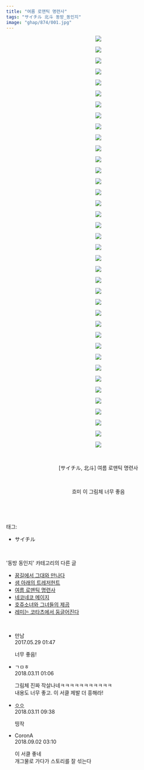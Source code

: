 ```yaml
---
title: "여름 로맨틱 명련사"
tags: "サイチル 北斗 동방_동인지"
image: "ghap/874/001.jpg"
---
```

<div class="article">
<p style="text-align: center; clear: none; float: none;"><img src="{{ site.nasurl }}/ghap/874/001.jpg"/></p>
<p style="text-align: center; clear: none; float: none;"><img src="{{ site.nasurl }}/ghap/874/002.jpg"/></p>
<p style="text-align: center; clear: none; float: none;"><img src="{{ site.nasurl }}/ghap/874/003.jpg"/></p>
<p style="text-align: center; clear: none; float: none;"><img src="{{ site.nasurl }}/ghap/874/004.jpg"/></p>
<p style="text-align: center; clear: none; float: none;"><img src="{{ site.nasurl }}/ghap/874/005.jpg"/></p>
<p style="text-align: center; clear: none; float: none;"><img src="{{ site.nasurl }}/ghap/874/006.jpg"/></p>
<p style="text-align: center; clear: none; float: none;"><img src="{{ site.nasurl }}/ghap/874/007.jpg"/></p>
<p style="text-align: center; clear: none; float: none;"><img src="{{ site.nasurl }}/ghap/874/008.jpg"/></p>
<p style="text-align: center; clear: none; float: none;"><img src="{{ site.nasurl }}/ghap/874/009.jpg"/></p>
<p style="text-align: center; clear: none; float: none;"><img src="{{ site.nasurl }}/ghap/874/010.jpg"/></p>
<p style="text-align: center; clear: none; float: none;"><img src="{{ site.nasurl }}/ghap/874/011.jpg"/></p>
<p style="text-align: center; clear: none; float: none;"><img src="{{ site.nasurl }}/ghap/874/012.jpg"/></p>
<p style="text-align: center; clear: none; float: none;"><img src="{{ site.nasurl }}/ghap/874/013.jpg"/></p>
<p style="text-align: center; clear: none; float: none;"><img src="{{ site.nasurl }}/ghap/874/014.jpg"/></p>
<p style="text-align: center; clear: none; float: none;"><img src="{{ site.nasurl }}/ghap/874/015.jpg"/></p>
<p style="text-align: center; clear: none; float: none;"><img src="{{ site.nasurl }}/ghap/874/016.jpg"/></p>
<p style="text-align: center; clear: none; float: none;"><img src="{{ site.nasurl }}/ghap/874/017.jpg"/></p>
<p style="text-align: center; clear: none; float: none;"><img src="{{ site.nasurl }}/ghap/874/018.jpg"/></p>
<p style="text-align: center; clear: none; float: none;"><img src="{{ site.nasurl }}/ghap/874/019.jpg"/></p>
<p style="text-align: center; clear: none; float: none;"><img src="{{ site.nasurl }}/ghap/874/020.jpg"/></p>
<p style="text-align: center; clear: none; float: none;"><img src="{{ site.nasurl }}/ghap/874/021.jpg"/></p>
<p style="text-align: center; clear: none; float: none;"><img src="{{ site.nasurl }}/ghap/874/022.jpg"/></p>
<p style="text-align: center; clear: none; float: none;"><img src="{{ site.nasurl }}/ghap/874/023.jpg"/></p>
<p style="text-align: center; clear: none; float: none;"><img src="{{ site.nasurl }}/ghap/874/024.jpg"/></p>
<p style="text-align: center; clear: none; float: none;"><img src="{{ site.nasurl }}/ghap/874/025.jpg"/></p>
<p style="text-align: center; clear: none; float: none;"><img src="{{ site.nasurl }}/ghap/874/026.jpg"/></p>
<p style="text-align: center; clear: none; float: none;"><img src="{{ site.nasurl }}/ghap/874/027.jpg"/></p>
<p style="text-align: center; clear: none; float: none;"><img src="{{ site.nasurl }}/ghap/874/028.jpg"/></p>
<p style="text-align: center; clear: none; float: none;"><img src="{{ site.nasurl }}/ghap/874/029.jpg"/></p>
<p style="text-align: center; clear: none; float: none;"><img src="{{ site.nasurl }}/ghap/874/030.jpg"/></p>
<p style="text-align: center; clear: none; float: none;"><img src="{{ site.nasurl }}/ghap/874/031.jpg"/></p>
<p style="text-align: center; clear: none; float: none;"><img src="{{ site.nasurl }}/ghap/874/032.jpg"/></p>
<p style="text-align: center; clear: none; float: none;"><img src="{{ site.nasurl }}/ghap/874/033.jpg"/></p>
<p style="text-align: center; clear: none; float: none;"><img src="{{ site.nasurl }}/ghap/874/034.jpg"/></p>
<p style="text-align: center; clear: none; float: none;"><img src="{{ site.nasurl }}/ghap/874/035.jpg"/></p>
<p style="text-align: center; clear: none; float: none;"><img src="{{ site.nasurl }}/ghap/874/036.jpg"/></p>
<p style="text-align: center; clear: none; float: none;"><img src="{{ site.nasurl }}/ghap/874/037.jpg"/></p>
<p style="text-align: center; clear: none; float: none;"><img src="{{ site.nasurl }}/ghap/874/038.jpg"/></p>
<p style="text-align: center; clear: none; float: none;"><br/></p>
<p style="text-align: center; clear: none; float: none;">[サイチル, 北斗] 여름 로맨틱 명련사</p>
<p style="text-align: center; clear: none; float: none;"><br/></p>
<p style="text-align: center; clear: none; float: none;">흐미 이 그림체 너무 좋음</p>
<p><br/></p>
</div><br/>
<div class="tagTrail">
<p>태그: </p>
<ul>
<li>サイチル</li>
</ul>
</div><br/>
<div class="another">
<p>'동방 동인지' 카테고리의 다른 글</p>
<ul>
<li><a href="/2016-07-15-ghap_877">꿈길에서 그대와 만나다</a></li>
<li><a href="/2016-07-15-ghap_875">샘 아래의 트레저헌트</a></li>
<li><a href="/2016-07-15-ghap_874">여름 로맨틱 명련사</a></li>
<li><a href="/2016-07-15-ghap_873">네코네코 메이지</a></li>
<li><a href="/2016-07-15-ghap_872">호쥬소녀와 그녀들의 제곱</a></li>
<li><a href="/2016-07-15-ghap_870">레미는 코타츠에서 둥글어진다</a></li>
</ul>
</div><br/>
<div class="cb_module cb_fluid">
<div class="cb_wrt cb_profile">
<div class="comment">
<ul>
<li class="cb_thumb_off" id="comment15000536">
<div class="cb_comment_area">
<div class="cb_info_area">
<div class="cb_section">
<span class="cb_nick_name">만남</span>
</div>
<div class="cb_section">
<span class="cb_date">2017.05.29 01:47 </span>
</div>
</div>
<div class="cb_dsc_comment">
<p class="cb_dsc">
											너무 좋음!
										</p>
</div>
</div></li>
<li class="cb_thumb_off" id="comment15217267">
<div class="cb_comment_area">
<div class="cb_info_area">
<div class="cb_section">
<span class="cb_nick_name">ㄱㅁㅎ</span>
</div>
<div class="cb_section">
<span class="cb_date">2018.03.11 01:06 </span>
</div>
</div>
<div class="cb_dsc_comment">
<p class="cb_dsc">
											그림체 진짜 작살나네ㅋㅋㅋㅋㅋㅋㅋㅋㅋㅋㅋ<br/>
내용도 너무 좋고. 이 서클 제발 더 흥해라!
										</p>
</div>
</div></li>
<li class="cb_thumb_off" id="comment15217440">
<div class="cb_comment_area">
<div class="cb_info_area">
<div class="cb_section">
<span class="cb_nick_name"> <a href="http://http:/ㄱㄷ극딧ㅇ7z8au1bh" onclick="return openLinkInNewWindow(this)">ㅇㅇ</a></span>
</div>
<div class="cb_section">
<span class="cb_date">2018.03.11 09:38 </span>
</div>
</div>
<div class="cb_dsc_comment">
<p class="cb_dsc">
											띵작
										</p>
</div>
</div></li>
<li class="cb_thumb_off" id="comment15324295">
<div class="cb_comment_area">
<div class="cb_info_area">
<div class="cb_section">
<span class="cb_nick_name">CoronA</span>
</div>
<div class="cb_section">
<span class="cb_date">2018.09.02 03:10 </span>
</div>
</div>
<div class="cb_dsc_comment">
<p class="cb_dsc">
											이 서클 좋네<br/>
개그물로 가다가 스토리를 잘 섞는다
										</p>
</div>
</div></li>
</ul>
</div>
</div><!-- commentList close -->
</div><br/>
